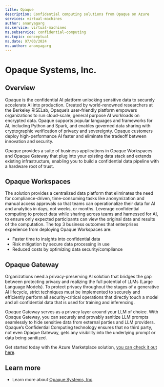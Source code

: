 ```yaml
---
title: Opaque
description: Confidential computing solutions from Opaque on Azure
services: virtual-machines
author: ananyagarg
ms.service: virtual-machines
ms.subservice: confidential-computing
ms.topic: conceptual
ms.date: 07/03/2024
ms.author: ananyagarg
---
```


# Opaque Systems, Inc.

## Overview

Opaque is the confidential AI platform unlocking sensitive data to securely accelerate AI into production. Created by world-renowned researchers at the Berkeley RISELab, Opaque’s user-friendly platform empowers organizations to run cloud-scale, general purpose AI workloads on encrypted data. Opaque supports popular languages and frameworks for AI, including Python and Spark, and enables governed data sharing with cryptographic verification of privacy and sovereignty. Opaque customers deploy high-performance AI faster and eliminate the tradeoff between innovation and security.

Opaque provides a suite of business applications in Opaque Workspaces and Opaque Gateway that plug into your existing data stack and extends existing infrastructure, enabling you to build a confidential data pipeline with a hardware root of trust.

## Opaque Workspaces

The solution provides a centralized data platform that eliminates the need for compliance-driven, time-consuming tasks like anonymization and manual access approvals so that teams can operationalize their data for AI and analytics in days, not weeks, or months. Leverage confidential computing to protect data while sharing across teams and harnessed for AI, to ensure only expected participants can view the original data and results of the computation. The top 3 business outcomes that enterprises experience from deploying Opaque Workspaces are:
  - Faster time to insights into confidential data
  - Risk mitigation by secure data processing in use
  - Reduced costs by optimizing data security/compliance

## Opaque Gateway

Organizations need a privacy-preserving AI solution that bridges the gap between protecting privacy and realizing the full potential of LLMs (Large Language Models). To protect privacy throughout the stages of a generative AI lifecycle, strict techniques must be implemented to securely and efficiently perform all security-critical operations that directly touch a model and all confidential data that is used for training and inferencing.

Opaque Gateway serves as a privacy layer around your LLM of choice. With Opaque Gateway, you can securely and provably sanitize LLM prompts seamlessly to hide sensitive data from external parties and LLM providers. Opaque’s Confidential Computing technology ensures that no third party, not even Opaque Gateway, gets any visibility into the underlying prompt or data being sanitized.

Get started today with the Azure Marketplace solution, [you can check it out here](https://azuremarketplace.microsoft.com/en-us/marketplace/apps/opaquesystemsinc1638314744398.opaque_analytics_001?tab=Overview).

## Learn more

- Learn more about [Opaque Systems, Inc](https://opaque.co/).
